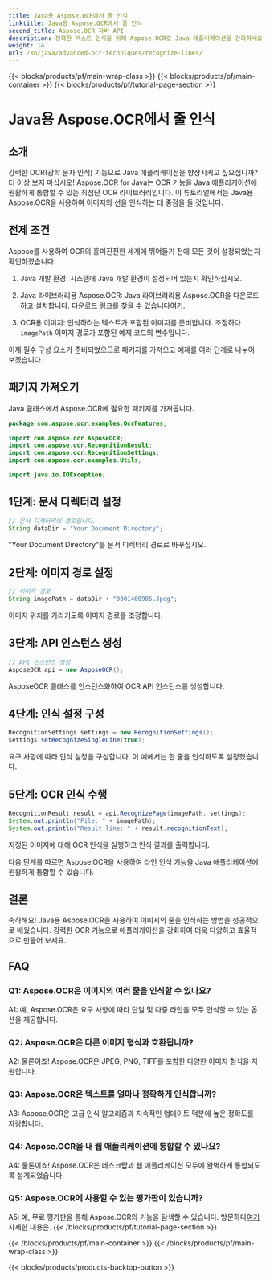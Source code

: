 ```yaml
---
title: Java용 Aspose.OCR에서 줄 인식
linktitle: Java용 Aspose.OCR에서 줄 인식
second_title: Aspose.OCR 자바 API
description: 정확한 텍스트 인식을 위해 Aspose.OCR로 Java 애플리케이션을 강화하세요. 통합이 쉽고 정확도가 높습니다.
weight: 14
url: /ko/java/advanced-ocr-techniques/recognize-lines/
---
```


{{< blocks/products/pf/main-wrap-class >}}
{{< blocks/products/pf/main-container >}}
{{< blocks/products/pf/tutorial-page-section >}}

# Java용 Aspose.OCR에서 줄 인식

## 소개

강력한 OCR(광학 문자 인식) 기능으로 Java 애플리케이션을 향상시키고 싶으십니까? 더 이상 보지 마십시오! Aspose.OCR for Java는 OCR 기능을 Java 애플리케이션에 원활하게 통합할 수 있는 최첨단 OCR 라이브러리입니다. 이 튜토리얼에서는 Java용 Aspose.OCR을 사용하여 이미지의 선을 인식하는 데 중점을 둘 것입니다.

## 전제 조건

Aspose를 사용하여 OCR의 흥미진진한 세계에 뛰어들기 전에 모든 것이 설정되었는지 확인하겠습니다.

1. Java 개발 환경: 시스템에 Java 개발 환경이 설정되어 있는지 확인하십시오.

2.  Java 라이브러리용 Aspose.OCR: Java 라이브러리용 Aspose.OCR을 다운로드하고 설치합니다. 다운로드 링크를 찾을 수 있습니다[여기](https://releases.aspose.com/ocr/java/).

3.  OCR용 이미지: 인식하려는 텍스트가 포함된 이미지를 준비합니다. 조정하다`imagePath` 이미지 경로가 포함된 예제 코드의 변수입니다.

이제 필수 구성 요소가 준비되었으므로 패키지를 가져오고 예제를 여러 단계로 나누어 보겠습니다.

## 패키지 가져오기

Java 클래스에서 Aspose.OCR에 필요한 패키지를 가져옵니다.

```java
package com.aspose.ocr.examples.OcrFeatures;

import com.aspose.ocr.AsposeOCR;
import com.aspose.ocr.RecognitionResult;
import com.aspose.ocr.RecognitionSettings;
import com.aspose.ocr.examples.Utils;

import java.io.IOException;
```

## 1단계: 문서 디렉터리 설정

```java
// 문서 디렉터리의 경로입니다.
String dataDir = "Your Document Directory";
```

"Your Document Directory"를 문서 디렉터리 경로로 바꾸십시오.

## 2단계: 이미지 경로 설정

```java
// 이미지 경로
String imagePath = dataDir + "0001460985.Jpeg";
```

이미지 위치를 가리키도록 이미지 경로를 조정합니다.

## 3단계: API 인스턴스 생성

```java
// API 인스턴스 생성
AsposeOCR api = new AsposeOCR();
```

AsposeOCR 클래스를 인스턴스화하여 OCR API 인스턴스를 생성합니다.

## 4단계: 인식 설정 구성

```java
RecognitionSettings settings = new RecognitionSettings();
settings.setRecognizeSingleLine(true);
```

요구 사항에 따라 인식 설정을 구성합니다. 이 예에서는 한 줄을 인식하도록 설정했습니다.

## 5단계: OCR 인식 수행

```java
RecognitionResult result = api.RecognizePage(imagePath, settings);
System.out.println("File: " + imagePath);
System.out.println("Result line: " + result.recognitionText);
```

지정된 이미지에 대해 OCR 인식을 실행하고 인식 결과를 출력합니다.

다음 단계를 따르면 Aspose.OCR을 사용하여 라인 인식 기능을 Java 애플리케이션에 원활하게 통합할 수 있습니다.

## 결론

축하해요! Java용 Aspose.OCR을 사용하여 이미지의 줄을 인식하는 방법을 성공적으로 배웠습니다. 강력한 OCR 기능으로 애플리케이션을 강화하여 더욱 다양하고 효율적으로 만들어 보세요.

## FAQ

### Q1: Aspose.OCR은 이미지의 여러 줄을 인식할 수 있나요?

A1: 예, Aspose.OCR은 요구 사항에 따라 단일 및 다중 라인을 모두 인식할 수 있는 옵션을 제공합니다.

### Q2: Aspose.OCR은 다른 이미지 형식과 호환됩니까?

A2: 물론이죠! Aspose.OCR은 JPEG, PNG, TIFF를 포함한 다양한 이미지 형식을 지원합니다.

### Q3: Aspose.OCR은 텍스트를 얼마나 정확하게 인식합니까?

A3: Aspose.OCR은 고급 인식 알고리즘과 지속적인 업데이트 덕분에 높은 정확도를 자랑합니다.

### Q4: Aspose.OCR을 내 웹 애플리케이션에 통합할 수 있나요?

A4: 물론이죠! Aspose.OCR은 데스크탑과 웹 애플리케이션 모두에 완벽하게 통합되도록 설계되었습니다.

### Q5: Aspose.OCR에 사용할 수 있는 평가판이 있습니까?

 A5: 예, 무료 평가판을 통해 Aspose.OCR의 기능을 탐색할 수 있습니다. 방문하다[여기](https://releases.aspose.com/) 자세한 내용은.
{{< /blocks/products/pf/tutorial-page-section >}}

{{< /blocks/products/pf/main-container >}}
{{< /blocks/products/pf/main-wrap-class >}}

{{< blocks/products/products-backtop-button >}}
